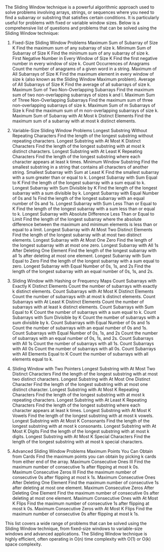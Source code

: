 The Sliding Window technique is a powerful algorithmic approach used to solve problems involving arrays, strings, or sequences where you need to find a subarray or substring that satisfies certain conditions. It is particularly useful for problems with fixed or variable window sizes. Below is a comprehensive list of questions and problems that can be solved using the Sliding Window technique:

1. Fixed-Size Sliding Window Problems
    Maximum Sum of Subarray of Size K
    Find the maximum sum of any subarray of size k.
    Minimum Sum of Subarray of Size K
    Find the minimum sum of any subarray of size k.
    First Negative Number in Every Window of Size K
    Find the first negative number in every window of size k.
    Count Occurrences of Anagrams
    Count the number of anagrams of a given word in a string.
    Maximum of All Subarrays of Size K
    Find the maximum element in every window of size k (also known as the Sliding Window Maximum problem).
    Average of All Subarrays of Size K
    Find the average of all subarrays of size k.
    Maximum Sum of Two Non-Overlapping Subarrays
    Find the maximum sum of two non-overlapping subarrays of sizes k and l.
    Maximum Sum of Three Non-Overlapping Subarrays
    Find the maximum sum of three non-overlapping subarrays of size k.
    Maximum Sum of m Subarrays of Size k
    Find the maximum sum of m non-overlapping subarrays of size k.
    Maximum Sum of Subarray with At Most k Distinct Elements
    Find the maximum sum of a subarray with at most k distinct elements.

2. Variable-Size Sliding Window Problems
    Longest Substring Without Repeating Characters
    Find the length of the longest substring without repeating characters.
    Longest Substring with At Most K Distinct Characters
    Find the length of the longest substring with at most k distinct characters.
    Longest Substring with At Least K Repeating Characters
    Find the length of the longest substring where each character appears at least k times.
    Minimum Window Substring
    Find the smallest substring in a string that contains all characters of another string.
    Smallest Subarray with Sum at Least K
    Find the smallest subarray with a sum greater than or equal to k.
    Longest Subarray with Sum Equal to K
    Find the length of the longest subarray with a sum equal to k.
    Longest Subarray with Sum Divisible by K
    Find the length of the longest subarray with a sum divisible by k.
    Longest Subarray with Equal Number of 0s and 1s
    Find the length of the longest subarray with an equal number of 0s and 1s.
    Longest Subarray with Sum Less Than or Equal to K
    Find the length of the longest subarray with a sum less than or equal to k.
    Longest Subarray with Absolute Difference Less Than or Equal to Limit
    Find the length of the longest subarray where the absolute difference between the maximum and minimum elements is less than or equal to a limit.
    Longest Subarray with At Most Two Distinct Elements
    Find the length of the longest subarray with at most two distinct elements.
    Longest Subarray with At Most One Zero
    Find the length of the longest subarray with at most one zero.
    Longest Subarray with All 1s After Deleting One Element
    Find the length of the longest subarray with all 1s after deleting at most one element.
    Longest Subarray with Sum Equal to Zero
    Find the length of the longest subarray with a sum equal to zero.
    Longest Subarray with Equal Number of 0s, 1s, and 2s
    Find the length of the longest subarray with an equal number of 0s, 1s, and 2s.

3. Sliding Window with Hashing or Frequency Maps
    Count Subarrays with Exactly K Distinct Elements
    Count the number of subarrays with exactly k distinct elements.
    Count Subarrays with At Most K Distinct Elements
    Count the number of subarrays with at most k distinct elements.
    Count Subarrays with At Least K Distinct Elements
    Count the number of subarrays with at least k distinct elements.
    Count Subarrays with Sum Equal to K
    Count the number of subarrays with a sum equal to k.
    Count Subarrays with Sum Divisible by K
    Count the number of subarrays with a sum divisible by k.
    Count Subarrays with Equal Number of 0s and 1s
    Count the number of subarrays with an equal number of 0s and 1s.
    Count Subarrays with Equal Number of 0s, 1s, and 2s
    Count the number of subarrays with an equal number of 0s, 1s, and 2s.
    Count Subarrays with All 1s
    Count the number of subarrays with all 1s.
    Count Subarrays with All 0s
    Count the number of subarrays with all 0s.
    Count Subarrays with All Elements Equal to K
    Count the number of subarrays with all elements equal to k.

4. Sliding Window with Two Pointers
    Longest Substring with At Most Two Distinct Characters
    Find the length of the longest substring with at most two distinct characters.
    Longest Substring with At Most One Distinct Character
    Find the length of the longest substring with at most one distinct character.
    Longest Substring with At Most K Repeating Characters
    Find the length of the longest substring with at most k repeating characters.
    Longest Substring with At Least K Repeating Characters
    Find the length of the longest substring where each character appears at least k times.
    Longest Substring with At Most K Vowels
    Find the length of the longest substring with at most k vowels.
    Longest Substring with At Most K Consonants
    Find the length of the longest substring with at most k consonants.
    Longest Substring with At Most K Digits
    Find the length of the longest substring with at most k digits.
    Longest Substring with At Most K Special Characters
    Find the length of the longest substring with at most k special characters.

5. Advanced Sliding Window Problems
    Maximum Points You Can Obtain from Cards
    Find the maximum points you can obtain by picking k cards from either end of the array.
    Maximum Consecutive Ones III
    Find the maximum number of consecutive 1s after flipping at most k 0s.
    Maximum Consecutive Zeros III
    Find the maximum number of consecutive 0s after flipping at most k 1s.
    Maximum Consecutive Ones After Deleting One Element
    Find the maximum number of consecutive 1s after deleting at most one element.
    Maximum Consecutive Zeros After Deleting One Element
    Find the maximum number of consecutive 0s after deleting at most one element.
    Maximum Consecutive Ones with At Most K Flips
    Find the maximum number of consecutive 1s after flipping at most k 0s.
    Maximum Consecutive Zeros with At Most K Flips
    Find the maximum number of consecutive 0s after flipping at most k 1s.

This list covers a wide range of problems that can be solved using the Sliding Window technique, from fixed-size windows to variable-size windows and advanced applications. The Sliding Window technique is highly efficient, often operating in O(n) time complexity with O(1) or O(k) space complexity.